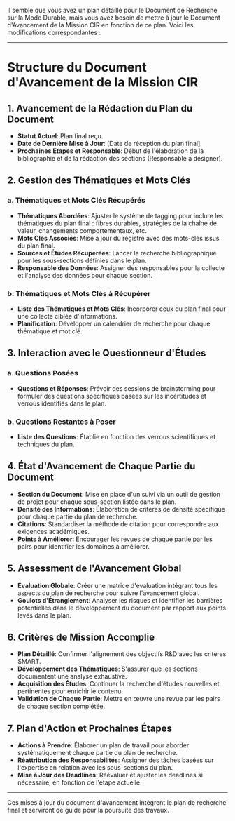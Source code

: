 Il semble que vous avez un plan détaillé pour le Document de Recherche sur la Mode Durable, mais vous avez besoin de mettre à jour le Document d'Avancement de la Mission CIR en fonction de ce plan. Voici les modifications correspondantes :

---

# Structure du Document d'Avancement de la Mission CIR

## 1. Avancement de la Rédaction du Plan du Document
- **Statut Actuel**: Plan final reçu.
- **Date de Dernière Mise à Jour**: [Date de réception du plan final].
- **Prochaines Étapes et Responsable**: Début de l'élaboration de la bibliographie et de la rédaction des sections (Responsable à désigner).

## 2. Gestion des Thématiques et Mots Clés
### a. Thématiques et Mots Clés Récupérés
- **Thématiques Abordées**: Ajuster le système de tagging pour inclure les thématiques du plan final : fibres durables, stratégies de la chaîne de valeur, changements comportementaux, etc.
- **Mots Clés Associés**: Mise à jour du registre avec des mots-clés issus du plan final.
- **Sources et Études Récupérées**: Lancer la recherche bibliographique pour les sous-sections définies dans le plan.
- **Responsable des Données**: Assigner des responsables pour la collecte et l'analyse des données pour chaque section.

### b. Thématiques et Mots Clés à Récupérer
- **Liste des Thématiques et Mots Clés**: Incorporer ceux du plan final pour une collecte ciblée d'informations.
- **Planification**: Développer un calendrier de recherche pour chaque thématique et mot clé.

## 3. Interaction avec le Questionneur d'Études
### a. Questions Posées
- **Questions et Réponses**: Prévoir des sessions de brainstorming pour formuler des questions spécifiques basées sur les incertitudes et verrous identifiés dans le plan.
### b. Questions Restantes à Poser
- **Liste des Questions**: Établie en fonction des verrous scientifiques et techniques du plan.

## 4. État d'Avancement de Chaque Partie du Document
- **Section du Document**: Mise en place d'un suivi via un outil de gestion de projet pour chaque sous-section listée dans le plan.
- **Densité des Informations**: Élaboration de critères de densité spécifique pour chaque partie du plan de recherche.
- **Citations**: Standardiser la méthode de citation pour correspondre aux exigences académiques.
- **Points à Améliorer**: Encourager les revues de chaque partie par les pairs pour identifier les domaines à améliorer.

## 5. Assessment de l'Avancement Global
- **Évaluation Globale**: Créer une matrice d'évaluation intégrant tous les aspects du plan de recherche pour suivre l'avancement global.
- **Goulots d'Étranglement**: Analyser les risques et identifier les barrières potentielles dans le développement du document par rapport aux points levés dans le plan.

## 6. Critères de Mission Accomplie
- **Plan Détaillé**: Confirmer l'alignement des objectifs R&D avec les critères SMART.
- **Développement des Thématiques**: S'assurer que les sections documentent une analyse exhaustive.
- **Acquisition des Études**: Continuer la recherche d'études nouvelles et pertinentes pour enrichir le contenu.
- **Validation de Chaque Partie**: Mettre en œuvre une revue par les pairs de chaque section complétée.

## 7. Plan d'Action et Prochaines Étapes
- **Actions à Prendre**: Élaborer un plan de travail pour aborder systématiquement chaque partie du plan de recherche.
- **Réattribution des Responsabilités**: Assigner des tâches basées sur l'expertise en relation avec les sous-sections du plan.
- **Mise à Jour des Deadlines**: Réévaluer et ajuster les deadlines si nécessaire, en fonction de l'étape actuelle.

---

Ces mises à jour du document d'avancement intègrent le plan de recherche final et serviront de guide pour la poursuite des travaux.